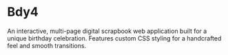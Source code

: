 # Bdy4
An interactive, multi-page digital scrapbook web application built for a unique birthday celebration. Features custom CSS styling for a handcrafted feel and smooth transitions.
